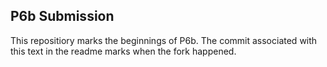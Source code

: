 ## P6b Submission

This repositiory marks the beginnings of P6b. The commit associated with this text in the readme marks when the fork happened.
